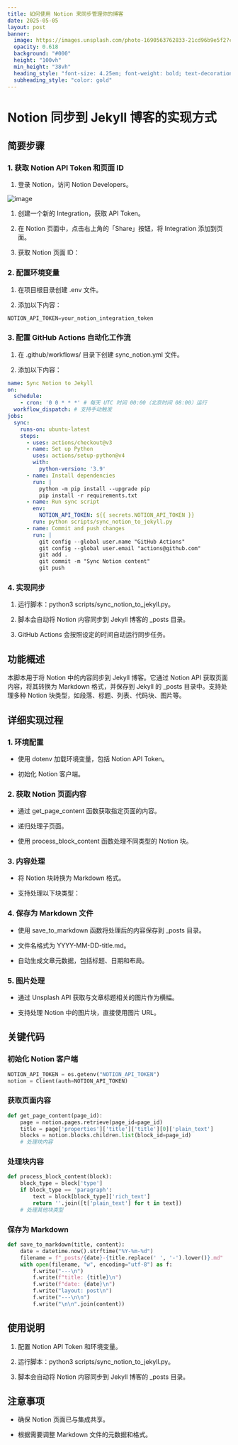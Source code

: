 ```yaml
---
title: 如何使用 Notion 来同步管理你的博客
date: 2025-05-05
layout: post
banner:
  image: https://images.unsplash.com/photo-1690563762833-21cd96b9e5f2?crop=entropy&cs=tinysrgb&fit=max&fm=jpg&ixid=M3w2OTIwMzJ8MHwxfHJhbmRvbXx8fHx8fHx8fDE3NDY0MjY2OTJ8&ixlib=rb-4.0.3&q=80&w=1080
  opacity: 0.618
  background: "#000"
  height: "100vh"
  min_height: "38vh"
  heading_style: "font-size: 4.25em; font-weight: bold; text-decoration: underline"
  subheading_style: "color: gold"
---
```


# Notion 同步到 Jekyll 博客的实现方式

## 简要步骤

### 1. 获取 Notion API Token 和页面 ID

1. 登录 Notion，访问 Notion Developers。

![image](https://prod-files-secure.s3.us-west-2.amazonaws.com/a7a0cc5a-89b9-4cda-8686-1fba0ca52f40/d19c1afe-dea5-4312-9333-786b0ba83054/image.png?X-Amz-Algorithm=AWS4-HMAC-SHA256&X-Amz-Content-Sha256=UNSIGNED-PAYLOAD&X-Amz-Credential=ASIAZI2LB466VW2VL6Z2%2F20250505%2Fus-west-2%2Fs3%2Faws4_request&X-Amz-Date=20250505T063131Z&X-Amz-Expires=3600&X-Amz-Security-Token=IQoJb3JpZ2luX2VjEH4aCXVzLXdlc3QtMiJIMEYCIQCJG58T7XVsb3WKVYWWKTEyUAnZ3Q99U5Mjo%2FfcpkoBewIhAO2tPkC7vzRqCMK05wjq2S5l2USNoRLxKvbNoNzyq5v1Kv8DCCcQABoMNjM3NDIzMTgzODA1IgyqqKLVc3vsr%2BCZ%2B5Eq3APbYUT6rTxoNBlpSXM4KcwIyucIDO2oV6nLdr0QjjStKFyLstcwjt8Uhd2en1F6AgeIatBjSff5bN1wdBR2lUWx5ReqcVCvKpDzH%2BXBT8mj4CYcaEHL1Vo4Znny9R%2FwV62I9G9Klgl%2FiNwsK9e1Sg5TmKBoHNbljTl%2FWB8AyEW3SsPBNxKEzkEfg7S0VbO48%2BmI0X6epDMRmsC2ouK5kxzhNOhxg%2BMe1XLyvHxUhY2be%2BE58PSn9J4JXvsbbXlIuo2CgHw3QWkeW5YY7dEeDBRnfXNUvwwSFTIlSlATpL9rvgr8qOKsiJHUueR4oPv1baXu9ziQJTGKznT7EkIpIeYWfWO04O1rid%2BIe0qDuiN%2Bun9UZV%2BWZ4OoKxfEZzhkq6vbiH3NqTCBABTpIPeZL36eP9tuPXDkk8bsXLhl0mU8pXyMkfcpyWOoziF9RyDcd5Fw2E9gSrgZZmHvdkF59UeYLvmKcQJa0me2N21zjCU0fWVcmGLvZn%2BP5ZAukCtkS3kIun1q9kPY0fh%2BrSEYHc4nqPWhyXrbhWwQWFTbbtcRw1G2jUtT272Ga0fxuC%2FpTBZ7ihUDncpgYDcObZucvsaksV5cab09vvpGfO3q3m02Z8%2BcX3J0%2FubiUJBbYDD6muHABjqkAaQBPHdYUsudb%2Fv4I5jETGqneJcMb2M3mQ3D9E%2B76TTdwwlepeyYk3xnzI0TA5cg4FSD6rHXWeEu%2Bs8ONlC0Ra4xDhGmS3c5XYNq30jSkdvsODiRPEQyV1zKZtambKCvogsgv2ql5gqjM5P0KT%2FbhYROOAzzo0pyQBDOK14beWXf3HdiLW%2BVuJa1Ps4qvbiH0Lc8fOuw4SsSES4ZakEH%2BgXE8SxS&X-Amz-Signature=bb0d6de95057bd69041b7719f7e80027a3f936be63e5dc89710caeb1340d18ca&X-Amz-SignedHeaders=host&x-id=GetObject)

1. 创建一个新的 Integration，获取 API Token。

1. 在 Notion 页面中，点击右上角的「Share」按钮，将 Integration 添加到页面。

1. 获取 Notion 页面 ID：


### 2. 配置环境变量

1. 在项目根目录创建 .env 文件。

1. 添加以下内容：

```javascript
NOTION_API_TOKEN=your_notion_integration_token
```

### 3. 配置 GitHub Actions 自动化工作流

1. 在 .github/workflows/ 目录下创建 sync_notion.yml 文件。

1. 添加以下内容：

```yaml
name: Sync Notion to Jekyll
on:
  schedule:
    - cron: '0 0 * * *' # 每天 UTC 时间 00:00（北京时间 08:00）运行
  workflow_dispatch: # 支持手动触发
jobs:
  sync:
    runs-on: ubuntu-latest
    steps:
      - uses: actions/checkout@v3
      - name: Set up Python
        uses: actions/setup-python@v4
        with:
          python-version: '3.9'
      - name: Install dependencies
        run: |
          python -m pip install --upgrade pip
          pip install -r requirements.txt
      - name: Run sync script
        env:
          NOTION_API_TOKEN: ${{ secrets.NOTION_API_TOKEN }}
        run: python scripts/sync_notion_to_jekyll.py
      - name: Commit and push changes
        run: |
          git config --global user.name "GitHub Actions"
          git config --global user.email "actions@github.com"
          git add .
          git commit -m "Sync Notion content"
          git push
```

### 4. 实现同步

1. 运行脚本：python3 scripts/sync_notion_to_jekyll.py。

1. 脚本会自动将 Notion 内容同步到 Jekyll 博客的 _posts 目录。

1. GitHub Actions 会按照设定的时间自动运行同步任务。

## 功能概述

本脚本用于将 Notion 中的内容同步到 Jekyll 博客。它通过 Notion API 获取页面内容，将其转换为 Markdown 格式，并保存到 Jekyll 的 _posts 目录中。支持处理多种 Notion 块类型，如段落、标题、列表、代码块、图片等。

## 详细实现过程

### 1. 环境配置

- 使用 dotenv 加载环境变量，包括 Notion API Token。

- 初始化 Notion 客户端。

### 2. 获取 Notion 页面内容

- 通过 get_page_content 函数获取指定页面的内容。

- 递归处理子页面。

- 使用 process_block_content 函数处理不同类型的 Notion 块。

### 3. 内容处理

- 将 Notion 块转换为 Markdown 格式。

- 支持处理以下块类型：


### 4. 保存为 Markdown 文件

- 使用 save_to_markdown 函数将处理后的内容保存到 _posts 目录。

- 文件名格式为 YYYY-MM-DD-title.md。

- 自动生成文章元数据，包括标题、日期和布局。

### 5. 图片处理

- 通过 Unsplash API 获取与文章标题相关的图片作为横幅。

- 支持处理 Notion 中的图片块，直接使用图片 URL。

## 关键代码

### 初始化 Notion 客户端

```python
NOTION_API_TOKEN = os.getenv("NOTION_API_TOKEN")
notion = Client(auth=NOTION_API_TOKEN)
```

### 获取页面内容

```python
def get_page_content(page_id):
    page = notion.pages.retrieve(page_id=page_id)
    title = page['properties']['title']['title'][0]['plain_text']
    blocks = notion.blocks.children.list(block_id=page_id)
    # 处理块内容
```

### 处理块内容

```python
def process_block_content(block):
    block_type = block['type']
    if block_type == 'paragraph':
        text = block[block_type]['rich_text']
        return ''.join([t['plain_text'] for t in text])
    # 处理其他块类型
```

### 保存为 Markdown

```python
def save_to_markdown(title, content):
    date = datetime.now().strftime("%Y-%m-%d")
    filename = f"_posts/{date}-{title.replace(' ', '-').lower()}.md"
    with open(filename, "w", encoding="utf-8") as f:
        f.write("---\n")
        f.write(f"title: {title}\n")
        f.write(f"date: {date}\n")
        f.write("layout: post\n")
        f.write("---\n\n")
        f.write("\n\n".join(content))
```

## 使用说明

1. 配置 Notion API Token 和环境变量。

1. 运行脚本：python3 scripts/sync_notion_to_jekyll.py。

1. 脚本会自动将 Notion 内容同步到 Jekyll 博客的 _posts 目录。

## 注意事项

- 确保 Notion 页面已与集成共享。

- 根据需要调整 Markdown 文件的元数据和格式。